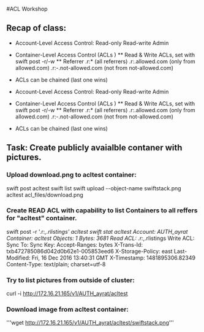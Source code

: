 #ACL Workshop


## Recap of class:
* Account-Level Access Control:
    Read-only
    Read-write
    Admin

* Container-Level Access Control (ACLs )
** Read & Write ACLs, set with swift post -r/-w
** Referrer
.r:* (all referrers)
.r:.allowed.com (only from allowed.com)
.r:-.not-allowed.com (not from not-allowed.com)

* ACLs can be chained (last one wins)

* Account-Level Access Control:
    Read-only
    Read-write
    Admin

* Container-Level Access Control (ACLs )
** Read & Write ACLs, set with swift post -r/-w
** Referrer
.r:* (all referrers)
.r:.allowed.com (only from allowed.com)
.r:-.not-allowed.com (not from not-allowed.com)

* ACLs can be chained (last one wins)


## Task: Create publicly avaialble contaner with pictures.

### Upload download.png to acltest container:
swift post acltest
swift list
swift upload --object-name swiftstack.png acltest acl_files/download.png


### Create READ ACL with capability to list Containers to all reffers for "acltest" container.
swift post -r '.r:*,.rlistings' acltest
swift stat acltest
         Account: AUTH_ayrat
       Container: acltest
         Objects: 1
           Bytes: 3681
        Read ACL: .r:*,.rlistings
       Write ACL:
         Sync To:
        Sync Key:
   Accept-Ranges: bytes
      X-Trans-Id: txb472785086d042d0b62e1-005853eed6
X-Storage-Policy: east
   Last-Modified: Fri, 16 Dec 2016 13:40:31 GMT
     X-Timestamp: 1481895306.82349
    Content-Type: text/plain; charset=utf-8


### Try to list pictures from outside of cluster:
curl -i http://172.16.21.165/v1/AUTH_ayrat/acltest

### Download image from acltest container:
'''wget http://172.16.21.165/v1/AUTH_ayrat/acltest/swiftstack.png'''

